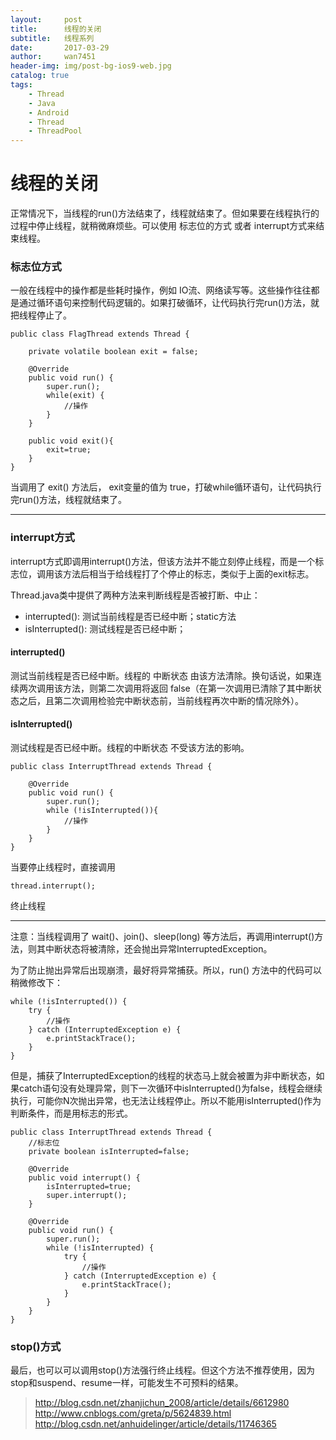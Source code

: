 ```yaml
---
layout:     post
title:      线程的关闭
subtitle:   线程系列
date:       2017-03-29
author:     wan7451
header-img: img/post-bg-ios9-web.jpg
catalog: true
tags:
    - Thread
    - Java
    - Android
    - Thread
    - ThreadPool
---
```

# 线程的关闭

正常情况下，当线程的run()方法结束了，线程就结束了。但如果要在线程执行的过程中停止线程，就稍微麻烦些。可以使用 标志位的方式 或者 interrupt方式来结束线程。 

### 标志位方式

一般在线程中的操作都是些耗时操作，例如 IO流、网络读写等。这些操作往往都是通过循环语句来控制代码逻辑的。如果打破循环，让代码执行完run()方法，就把线程停止了。

```
public class FlagThread extends Thread {

    private volatile boolean exit = false;

    @Override
    public void run() {
        super.run();
        while(exit) {
            //操作
        }
    }

    public void exit(){
        exit=true;
    }
}
```

当调用了 exit() 方法后， exit变量的值为 true，打破while循环语句，让代码执行完run()方法，线程就结束了。

---

### interrupt方式

interrupt方式即调用interrupt()方法，但该方法并不能立刻停止线程，而是一个标志位，调用该方法后相当于给线程打了个停止的标志，类似于上面的exit标志。

Thread.java类中提供了两种方法来判断线程是否被打断、中止：
* interrupted(): 测试当前线程是否已经中断；static方法
* isInterrupted(): 测试线程是否已经中断；

#### interrupted()

测试当前线程是否已经中断。线程的 中断状态 由该方法清除。换句话说，如果连续两次调用该方法，则第二次调用将返回 false（在第一次调用已清除了其中断状态之后，且第二次调用检验完中断状态前，当前线程再次中断的情况除外）。

#### isInterrupted()
测试线程是否已经中断。线程的中断状态 不受该方法的影响。


```
public class InterruptThread extends Thread {

    @Override
    public void run() {
        super.run();
        while (!isInterrupted()){
            //操作
        }
    }
}
```
当要停止线程时，直接调用

```
thread.interrupt();
```
终止线程

---

注意：当线程调用了 wait()、join()、sleep(long) 等方法后，再调用interrupt()方法，则其中断状态将被清除，还会抛出异常InterruptedException。

为了防止抛出异常后出现崩溃，最好将异常捕获。所以，run() 方法中的代码可以稍微修改下：

```
while (!isInterrupted()) {
    try {
        //操作
    } catch (InterruptedException e) {
        e.printStackTrace();
    }
}
```
但是，捕获了InterruptedException的线程的状态马上就会被置为非中断状态，如果catch语句没有处理异常，则下一次循环中isInterrupted()为false，线程会继续执行，可能你N次抛出异常，也无法让线程停止。所以不能用isInterrupted()作为判断条件，而是用标志的形式。

```
public class InterruptThread extends Thread {
    //标志位
    private boolean isInterrupted=false;

    @Override
    public void interrupt() {
        isInterrupted=true;
        super.interrupt();
    }

    @Override
    public void run() {
        super.run();
        while (!isInterrupted) {
            try {
                //操作
            } catch (InterruptedException e) {
                e.printStackTrace();
            }
        }
    }
}
```

### stop()方式
最后，也可以可以调用stop()方法强行终止线程。但这个方法不推荐使用，因为stop和suspend、resume一样，可能发生不可预料的结果。



> http://blog.csdn.net/zhanjichun_2008/article/details/6612980
> http://www.cnblogs.com/greta/p/5624839.html
> http://blog.csdn.net/anhuidelinger/article/details/11746365

